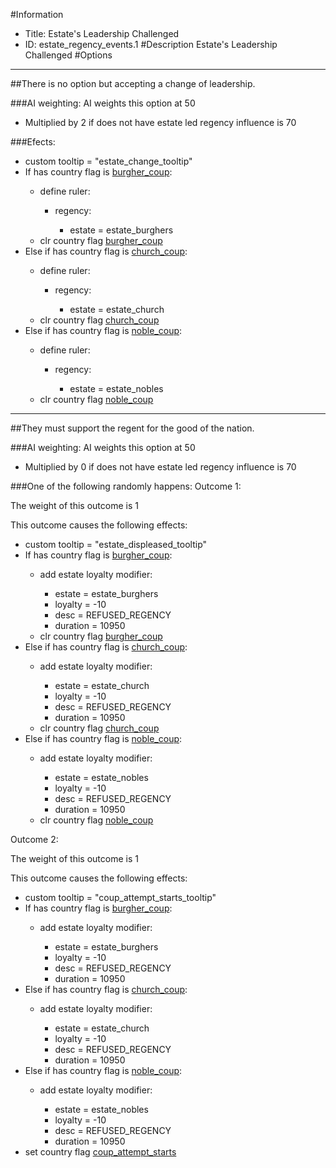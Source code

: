#Information
 - Title: Estate's Leadership Challenged
 - ID: estate_regency_events.1
#Description
Estate's Leadership Challenged
#Options

___
##There is no option but accepting a change of leadership.

###AI weighting:
AI weights this option at 50
 - Multiplied by 2 if does not have estate led regency influence is 70


###Efects:<ul><li>custom tooltip = "estate_change_tooltip"</li><li>If has country flag is [burgher_coup](../flags/burgher_coup.md):</li><ul><li>define ruler:</li><ul><li>regency:</li><ul><li>estate = estate_burghers</li></ul></ul><li>clr country flag [burgher_coup](../flags/burgher_coup.md)</li></ul><li>Else if has country flag is [church_coup](../flags/church_coup.md):</li><ul><li>define ruler:</li><ul><li>regency:</li><ul><li>estate = estate_church</li></ul></ul><li>clr country flag [church_coup](../flags/church_coup.md)</li></ul><li>Else if has country flag is [noble_coup](../flags/noble_coup.md):</li><ul><li>define ruler:</li><ul><li>regency:</li><ul><li>estate = estate_nobles</li></ul></ul><li>clr country flag [noble_coup](../flags/noble_coup.md)</li></ul></ul>

___
##They must support the regent for the good of the nation.

###AI weighting:
AI weights this option at 50
 - Multiplied by 0 if does not have estate led regency influence is 70


###One of the following randomly happens:
Outcome 1:

The weight of this outcome is 1

This outcome causes the following effects:<ul><li>custom tooltip = "estate_displeased_tooltip"</li><li>If has country flag is [burgher_coup](../flags/burgher_coup.md):</li><ul><li>add estate loyalty modifier:</li><ul><li>estate = estate_burghers</li><li>loyalty = -10</li><li>desc = REFUSED_REGENCY</li><li>duration = 10950</li></ul><li>clr country flag [burgher_coup](../flags/burgher_coup.md)</li></ul><li>Else if has country flag is [church_coup](../flags/church_coup.md):</li><ul><li>add estate loyalty modifier:</li><ul><li>estate = estate_church</li><li>loyalty = -10</li><li>desc = REFUSED_REGENCY</li><li>duration = 10950</li></ul><li>clr country flag [church_coup](../flags/church_coup.md)</li></ul><li>Else if has country flag is [noble_coup](../flags/noble_coup.md):</li><ul><li>add estate loyalty modifier:</li><ul><li>estate = estate_nobles</li><li>loyalty = -10</li><li>desc = REFUSED_REGENCY</li><li>duration = 10950</li></ul><li>clr country flag [noble_coup](../flags/noble_coup.md)</li></ul></ul>
Outcome 2:

The weight of this outcome is 1

This outcome causes the following effects:<ul><li>custom tooltip = "coup_attempt_starts_tooltip"</li><li>If has country flag is [burgher_coup](../flags/burgher_coup.md):</li><ul><li>add estate loyalty modifier:</li><ul><li>estate = estate_burghers</li><li>loyalty = -10</li><li>desc = REFUSED_REGENCY</li><li>duration = 10950</li></ul></ul><li>Else if has country flag is [church_coup](../flags/church_coup.md):</li><ul><li>add estate loyalty modifier:</li><ul><li>estate = estate_church</li><li>loyalty = -10</li><li>desc = REFUSED_REGENCY</li><li>duration = 10950</li></ul></ul><li>Else if has country flag is [noble_coup](../flags/noble_coup.md):</li><ul><li>add estate loyalty modifier:</li><ul><li>estate = estate_nobles</li><li>loyalty = -10</li><li>desc = REFUSED_REGENCY</li><li>duration = 10950</li></ul></ul><li>set country flag [coup_attempt_starts](../flags/coup_attempt_starts.md)</li></ul>
